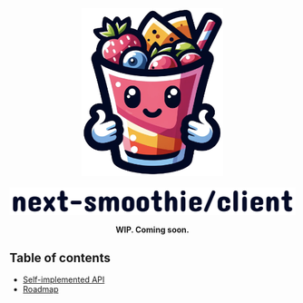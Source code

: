 <p align="center">
<img width="250" alt="next-smoothie" src="../.assets/smoothy.png"> <br>
 <br>
<picture>
  <source width="600" media="(prefers-color-scheme: dark)" srcset="../.assets/text-smoothie-client-white.png">
  <source width="600" media="(prefers-color-scheme: light)" srcset="../.assets/text-smoothie-client-dark.png">
  <img width="600" alt="next-smoothie" src="../.assets/text-smoothie-client-dark.png">
</picture>
</p>


<p align="center">
<strong>WIP. Coming soon.</strong>
<br />
</p>

## Table of contents

<!-- toc -->

- [Self-implemented API](#self-implemented-api)
- [Roadmap](#roadmap)

<!-- tocstop -->

<!--

### Self-implemented API

1. Define controller
2. Define route + save file snippet
3. Run the server to trigger metadata file creation
4. Initialise and use the client

### Roadmap

- Alternate shape of API handers by providing 3rd argument called `transformer` to get handlers of custom shape. For example `deleteUser(id, 'Successfully deleted the user')`.
- Allow to validate data before it's sent to back-end using validation definition on the controller level.
- Basic example
- Third-party API + NPM example
- React-native example 
-->